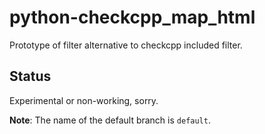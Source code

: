 # python-checkcpp_map_html
Prototype of filter alternative to checkcpp included filter.

## Status
Experimental or non-working, sorry.

**Note**: The name of the default branch is `default`.
